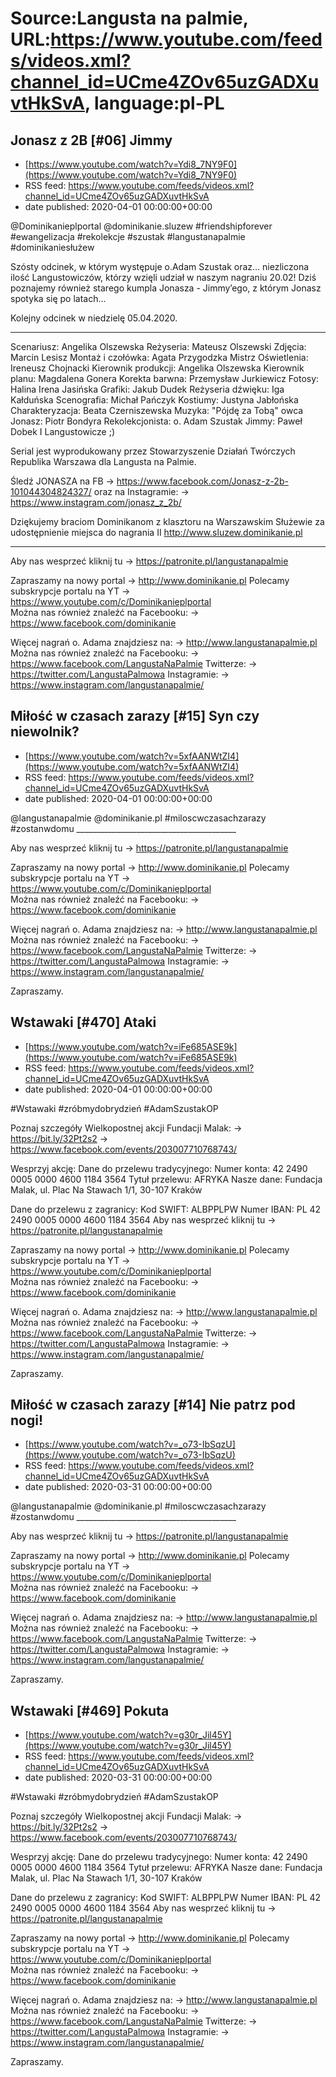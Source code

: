 # Source:Langusta na palmie, URL:https://www.youtube.com/feeds/videos.xml?channel_id=UCme4ZOv65uzGADXuvtHkSvA, language:pl-PL

## Jonasz z 2B [#06] Jimmy
 - [https://www.youtube.com/watch?v=Ydi8_7NY9F0](https://www.youtube.com/watch?v=Ydi8_7NY9F0)
 - RSS feed: https://www.youtube.com/feeds/videos.xml?channel_id=UCme4ZOv65uzGADXuvtHkSvA
 - date published: 2020-04-01 00:00:00+00:00

​@Dominikanieplportal @dominikanie.sluzew 
#friendshipforever #ewangelizacja #rekolekcje #szustak #langustanapalmie #dominikaniesłużew

Szósty odcinek, w którym występuje o.Adam Szustak oraz… niezliczona ilość Langustowiczów, którzy wzięli udział w naszym nagraniu 20.02! Dziś poznajemy również starego kumpla Jonasza - Jimmy’ego, z którym Jonasz spotyka się po latach...


Kolejny odcinek w niedzielę 05.04.2020.
________________________________________

Scenariusz: Angelika Olszewska
Reżyseria: Mateusz Olszewski
Zdjęcia: Marcin Lesisz
Montaż i czołówka: Agata Przygodzka
Mistrz Oświetlenia: Ireneusz Chojnacki
Kierownik produkcji: Angelika Olszewska
Kierownik planu: Magdalena Gonera
Korekta barwna: Przemysław Jurkiewicz
Fotosy: Halina Irena Jasińska
Grafiki: Jakub Dudek
Reżyseria dźwięku: Iga Kałduńska
Scenografia: Michał Pańczyk
Kostiumy: Justyna Jabłońska
Charakteryzacja: Beata Czerniszewska
Muzyka:  "Pójdę za Tobą" owca 
Jonasz: Piotr Bondyra
Rekolekcjonista: o. Adam Szustak
Jimmy: Paweł Dobek 
I Langustowicze ;)

Serial jest wyprodukowany przez Stowarzyszenie Działań Twórczych Republika Warszawa dla Langusta na Palmie.

Śledź JONASZA na FB 
→ https://www.facebook.com/Jonasz-z-2b-101044304824327/ 
oraz na Instagramie: 
→ https://www.instagram.com/jonasz_z_2b/

Dziękujemy braciom Dominikanom z klasztoru na Warszawskim Służewie za udostępnienie miejsca do nagrania II http://www.sluzew.dominikanie.pl
________________________________________

Aby nas wesprzeć kliknij tu → https://patronite.pl/langustanapalmie

Zapraszamy na nowy portal 
→ http://www.dominikanie.pl
Polecamy subskrypcje portalu na YT
→ https://www.youtube.com/c/Dominikanieplportal  
Można nas również znaleźć na Facebooku: 
→ https://www.facebook.com/dominikanie

Więcej nagrań o. Adama znajdziesz na: 
→ http://www.langustanapalmie.pl
Można nas również znaleźć na Facebooku: 
→ https://www.facebook.com/LangustaNaPalmie
Twitterze: 
→ https://twitter.com/LangustaPalmowa
Instagramie: 
→ https://www.instagram.com/langustanapalmie/

## Miłość w czasach zarazy [#15] Syn czy niewolnik?
 - [https://www.youtube.com/watch?v=5xfAANWtZI4](https://www.youtube.com/watch?v=5xfAANWtZI4)
 - RSS feed: https://www.youtube.com/feeds/videos.xml?channel_id=UCme4ZOv65uzGADXuvtHkSvA
 - date published: 2020-04-01 00:00:00+00:00

@langustanapalmie @dominikanie.pl #miloscwczasachzarazy #zostanwdomu ________________________________________

Aby nas wesprzeć kliknij tu → https://patronite.pl/langustanapalmie

Zapraszamy na nowy portal 
→ http://www.dominikanie.pl
Polecamy subskrypcje portalu na YT
→ https://www.youtube.com/c/Dominikanieplportal  
Można nas również znaleźć na Facebooku: 
→ https://www.facebook.com/dominikanie

Więcej nagrań o. Adama znajdziesz na: 
→ http://www.langustanapalmie.pl
Można nas również znaleźć na Facebooku: 
→ https://www.facebook.com/LangustaNaPalmie
Twitterze: 
→ https://twitter.com/LangustaPalmowa
Instagramie: 
→ https://www.instagram.com/langustanapalmie/

Zapraszamy.

## Wstawaki [#470] Ataki
 - [https://www.youtube.com/watch?v=iFe685ASE9k](https://www.youtube.com/watch?v=iFe685ASE9k)
 - RSS feed: https://www.youtube.com/feeds/videos.xml?channel_id=UCme4ZOv65uzGADXuvtHkSvA
 - date published: 2020-04-01 00:00:00+00:00

#Wstawaki #zróbmydobrydzień #AdamSzustakOP

Poznaj szczegóły Wielkopostnej akcji Fundacji Malak: 
→ https://bit.ly/32Pt2s2
→ https://www.facebook.com/events/203007710768743/

Wesprzyj akcję:
Dane do przelewu tradycyjnego:
Numer konta:  42 2490 0005 0000 4600 1184 3564 
Tytuł przelewu: AFRYKA
Nasze dane: Fundacja Malak, ul. Plac Na Stawach 1/1, 30-107 Kraków

Dane do przelewu z zagranicy:
Kod SWIFT: ALBPPLPW
Numer IBAN: PL 42 2490 0005 0000 4600 1184 3564 
Aby nas wesprzeć kliknij tu → https://patronite.pl/langustanapalmie

Zapraszamy na nowy portal 
→ http://www.dominikanie.pl
Polecamy subskrypcje portalu na YT
→ https://www.youtube.com/c/Dominikanieplportal  
Można nas również znaleźć na Facebooku: 
→ https://www.facebook.com/dominikanie

Więcej nagrań o. Adama znajdziesz na: 
→ http://www.langustanapalmie.pl
Można nas również znaleźć na Facebooku: 
→ https://www.facebook.com/LangustaNaPalmie
Twitterze: 
→ https://twitter.com/LangustaPalmowa
Instagramie: 
→ https://www.instagram.com/langustanapalmie/

Zapraszamy.

## Miłość w czasach zarazy [#14] Nie patrz pod nogi!
 - [https://www.youtube.com/watch?v=_o73-IbSqzU](https://www.youtube.com/watch?v=_o73-IbSqzU)
 - RSS feed: https://www.youtube.com/feeds/videos.xml?channel_id=UCme4ZOv65uzGADXuvtHkSvA
 - date published: 2020-03-31 00:00:00+00:00

@langustanapalmie @dominikanie.pl #miloscwczasachzarazy #zostanwdomu ________________________________________

Aby nas wesprzeć kliknij tu → https://patronite.pl/langustanapalmie

Zapraszamy na nowy portal 
→ http://www.dominikanie.pl
Polecamy subskrypcje portalu na YT
→ https://www.youtube.com/c/Dominikanieplportal  
Można nas również znaleźć na Facebooku: 
→ https://www.facebook.com/dominikanie

Więcej nagrań o. Adama znajdziesz na: 
→ http://www.langustanapalmie.pl
Można nas również znaleźć na Facebooku: 
→ https://www.facebook.com/LangustaNaPalmie
Twitterze: 
→ https://twitter.com/LangustaPalmowa
Instagramie: 
→ https://www.instagram.com/langustanapalmie/

Zapraszamy.

## Wstawaki [#469] Pokuta
 - [https://www.youtube.com/watch?v=g30r_Jil45Y](https://www.youtube.com/watch?v=g30r_Jil45Y)
 - RSS feed: https://www.youtube.com/feeds/videos.xml?channel_id=UCme4ZOv65uzGADXuvtHkSvA
 - date published: 2020-03-31 00:00:00+00:00

#Wstawaki #zróbmydobrydzień #AdamSzustakOP

Poznaj szczegóły Wielkopostnej akcji Fundacji Malak: 
→ https://bit.ly/32Pt2s2
→ https://www.facebook.com/events/203007710768743/

Wesprzyj akcję:
Dane do przelewu tradycyjnego:
Numer konta:  42 2490 0005 0000 4600 1184 3564 
Tytuł przelewu: AFRYKA
Nasze dane: Fundacja Malak, ul. Plac Na Stawach 1/1, 30-107 Kraków

Dane do przelewu z zagranicy:
Kod SWIFT: ALBPPLPW
Numer IBAN: PL 42 2490 0005 0000 4600 1184 3564 
Aby nas wesprzeć kliknij tu → https://patronite.pl/langustanapalmie

Zapraszamy na nowy portal 
→ http://www.dominikanie.pl
Polecamy subskrypcje portalu na YT
→ https://www.youtube.com/c/Dominikanieplportal  
Można nas również znaleźć na Facebooku: 
→ https://www.facebook.com/dominikanie

Więcej nagrań o. Adama znajdziesz na: 
→ http://www.langustanapalmie.pl
Można nas również znaleźć na Facebooku: 
→ https://www.facebook.com/LangustaNaPalmie
Twitterze: 
→ https://twitter.com/LangustaPalmowa
Instagramie: 
→ https://www.instagram.com/langustanapalmie/

Zapraszamy.

